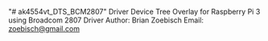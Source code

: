 "# ak4554vt_DTS_BCM2807"
Driver Device Tree Overlay for Raspberry Pi 3 using Broadcom 2807 Driver
Author: Brian Zoebisch
Email: zoebisch@gmail.com
